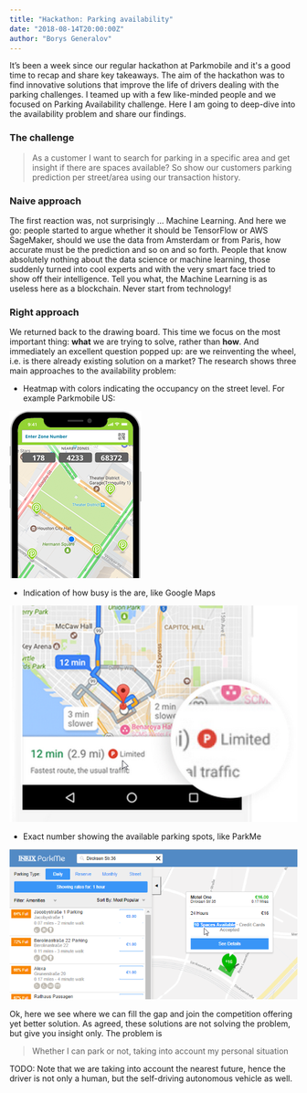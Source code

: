 ```yaml
---
title: "Hackathon: Parking availability"
date: "2018-08-14T20:00:00Z"
author: "Borys Generalov"
---
```


It’s been a week since our regular hackathon at Parkmobile and it's a good time to recap and share key takeaways. The aim of the hackathon was to find innovative solutions that improve the life of drivers dealing with the parking challenges. I teamed up with a few like-minded people and we focused on Parking Availability challenge. Here I am going to deep-dive into the availability problem and share our findings.

### The challenge

> As a customer I want to search for parking in a specific area and get insight if there are spaces available? So show our customers parking prediction per street/area using our transaction history.

### Naive approach

The first reaction was, not surprisingly ... Machine Learning. And here we go: people started to argue whether it should be TensorFlow or AWS SageMaker, should we use the data from Amsterdam or from Paris, how accurate must be the prediction and so on and so forth. People that know absolutely nothing about the data science or machine learning, those suddenly turned into cool experts and with the very smart face tried to show off their intelligence. Tell you what, the Machine Learning is as useless here as a blockchain. Never start from technology!

### Right approach

We returned back to the drawing board. This time we focus on the most important thing: **what** we are trying to solve, rather than **how**. And immediately an excellent question popped up: are we reinventing the wheel, i.e. is there already existing solution on a market? The research shows three main approaches to the availability problem:

- Heatmap with colors indicating the occupancy on the street level. For example Parkmobile US:

![Parkmobile US](./images/parkmobile.png)

- Indication of how busy is the are, like Google Maps

![Google maps](./images/googlemaps.png)

- Exact number showing the available parking spots, like ParkMe

![Parkme](./images/parkme.png)

Ok, here we see where we can fill the gap and join the competition offering yet better solution. As agreed, these solutions are not solving the problem, but give you insight only. The problem is

> Whether I can park or not, taking into account my personal situation


TODO:
Note that we are taking into account the nearest future, hence the driver is not only a human, but the self-driving autonomous vehicle as well.